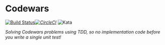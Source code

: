 # Codewars

[![Build Status](https://travis-ci.org/Artemas-Muzanenhamo/codewars.svg?branch=develop)](https://travis-ci.org/Artemas-Muzanenhamo/codewars)_[![CircleCI](https://circleci.com/gh/Artemas-Muzanenhamo/codewars/tree/develop.svg?style=svg)](https://circleci.com/gh/Artemas-Muzanenhamo/codewars/tree/develop)_
![Kata](https://www.codewars.com/users/Artemas/badges/large)

<i>Solving Codewars problems using TDD, so no implementation code before you write a single unit test!</i>
